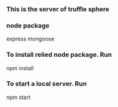 ### This is the server of truffle sphere
### node package 
express
mongoose

### To install relied node package. Run 
npm install 

### To start a local server. Run 
npm start